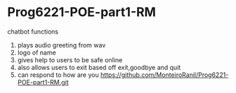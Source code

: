 # Prog6221-POE-part1-RM
chatbot functions
1) plays audio greeting from wav
2) logo of name
3) gives help to users to be safe online
4) also allows users to exit based off exit,goodbye and quit
5) can respond to how are you
https://github.com/MonteiroRanil/Prog6221-POE-part1-RM.git
